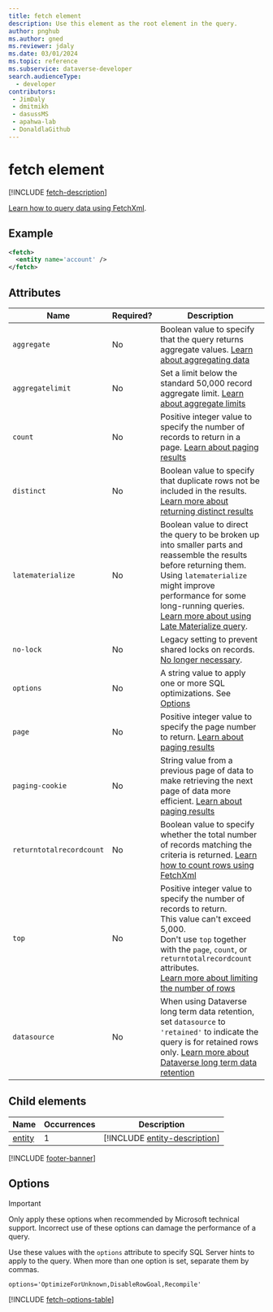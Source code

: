 ```yaml
---
title: fetch element
description: Use this element as the root element in the query.
author: pnghub
ms.author: gned
ms.reviewer: jdaly
ms.date: 03/01/2024
ms.topic: reference
ms.subservice: dataverse-developer
search.audienceType: 
  - developer
contributors:
 - JimDaly
 - dmitmikh
 - dasussMS
 - apahwa-lab
 - DonaldlaGithub
---
```

# fetch element

[!INCLUDE [fetch-description](includes/fetch-description.md)]

[Learn how to query data using FetchXml](../overview.md).

## Example

```xml
<fetch>
  <entity name='account' />
</fetch>
```


## Attributes

|Name|Required?|Description|
|---------|---------|---------|
|`aggregate`|No|Boolean value to specify that the query returns aggregate values. [Learn about aggregating data](../aggregate-data.md)|
|`aggregatelimit`|No|Set a limit below the standard 50,000  record aggregate limit. [Learn about aggregate limits](../aggregate-data.md#limitations) |
|`count`|No|Positive integer value to specify the number of records to return in a page. [Learn about paging results](../page-results.md) |
|`distinct`|No|Boolean value to specify that duplicate rows not be included in the results. [Learn more about returning distinct results](../overview.md#return-distinct-results)|
|`latematerialize`|No|Boolean value to direct the query to be broken up into smaller parts and reassemble the results before returning them. Using `latematerialize` might improve performance for some long-running queries. [Learn more about using Late Materialize query](../optimize-performance.md#late-materialize-query). |
|`no-lock`|No|Legacy setting to prevent shared locks on records. [No longer necessary](../optimize-performance.md#no-lock). |
|`options`|No|A string value to apply one or more SQL optimizations. See [Options](#options)|
|`page`|No|Positive integer value to specify the page number to return. [Learn about paging results](../page-results.md)|
|`paging-cookie`|No|String value from a previous page of data to make retrieving the next page of data more efficient. [Learn about paging results](../page-results.md) |
|`returntotalrecordcount`|No|Boolean value to specify whether the total number of records matching the criteria is returned. [Learn how to count rows using FetchXml](../count-rows.md)|
|`top`|No|Positive integer value to specify the number of records to return.<br />This value can't exceed 5,000.<br />Don't use `top` together with the `page`, `count`, or `returntotalrecordcount` attributes.<br />[Learn more about limiting the number of rows](../overview.md#limit-the-number-of-rows)|
|`datasource`|No|When using Dataverse long term data retention, set `datasource` to `'retained'` to indicate the query is for retained rows only. [Learn more about Dataverse long term data retention](../../../../maker/data-platform/data-retention-overview.md)|

## Child elements

|Name|Occurrences|Description|
|---------|---------|---------|
|[entity](entity.md)|1|[!INCLUDE [entity-description](includes/entity-description.md)]|

[!INCLUDE [footer-banner](../../../../includes/footer-banner.md)]

## Options

> [!IMPORTANT]
> Only apply these options when recommended by Microsoft technical support. Incorrect use of these options can damage the performance of a query.

Use these values with the `options` attribute to specify SQL Server hints to apply to the query. When more than one option is set, separate them by commas.

```text
options='OptimizeForUnknown,DisableRowGoal,Recompile'
```

[!INCLUDE [fetch-options-table](includes/fetch-options-table.md)]



